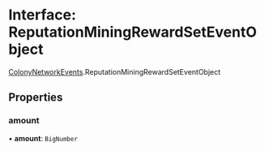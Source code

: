 # Interface: ReputationMiningRewardSetEventObject

[ColonyNetworkEvents](../modules/ColonyNetworkEvents.md).ReputationMiningRewardSetEventObject

## Properties

### amount

• **amount**: `BigNumber`
